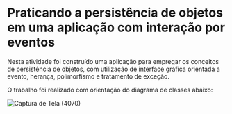 # Praticando a persistência de objetos em uma aplicação com interação por eventos

Nesta atividade foi construído uma aplicação para empregar os conceitos de persistência de objetos, com utilização de interface gráfica orientada a evento, herança, polimorfismo e tratamento de exceção. 

O trabalho foi realizado com orientação do diagrama de classes abaixo:

![Captura de Tela (4070)](https://user-images.githubusercontent.com/104173458/184519238-27a6c6f3-02d4-45c7-8bed-99cab3702219.png)

